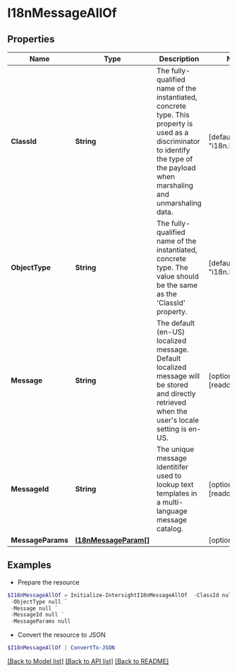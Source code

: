 # I18nMessageAllOf
## Properties

Name | Type | Description | Notes
------------ | ------------- | ------------- | -------------
**ClassId** | **String** | The fully-qualified name of the instantiated, concrete type. This property is used as a discriminator to identify the type of the payload when marshaling and unmarshaling data. | [default to "i18n.Message"]
**ObjectType** | **String** | The fully-qualified name of the instantiated, concrete type. The value should be the same as the &#39;ClassId&#39; property. | [default to "i18n.Message"]
**Message** | **String** | The default (en-US) localized message. Default localized message will be stored and directly retrieved when the user&#39;s locale setting is en-US. | [optional] [readonly] 
**MessageId** | **String** | The unique message identitifer used to lookup text templates in a multi-language message catalog. | [optional] [readonly] 
**MessageParams** | [**I18nMessageParam[]**](I18nMessageParam.md) |  | [optional] 

## Examples

- Prepare the resource
```powershell
$I18nMessageAllOf = Initialize-IntersightI18nMessageAllOf  -ClassId null `
 -ObjectType null `
 -Message null `
 -MessageId null `
 -MessageParams null
```

- Convert the resource to JSON
```powershell
$I18nMessageAllOf | ConvertTo-JSON
```

[[Back to Model list]](../README.md#documentation-for-models) [[Back to API list]](../README.md#documentation-for-api-endpoints) [[Back to README]](../README.md)

